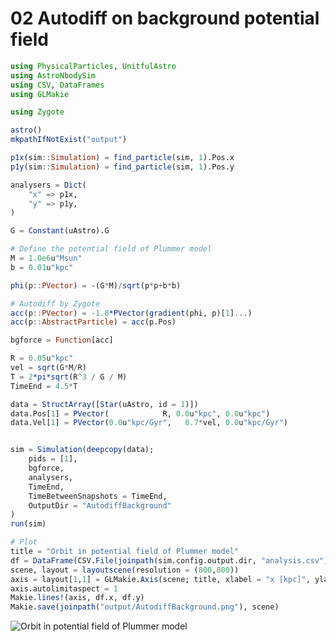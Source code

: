 # 02 Autodiff on background potential field

```julia
using PhysicalParticles, UnitfulAstro
using AstroNbodySim
using CSV, DataFrames
using GLMakie

using Zygote

astro()
mkpathIfNotExist("output")

p1x(sim::Simulation) = find_particle(sim, 1).Pos.x
p1y(sim::Simulation) = find_particle(sim, 1).Pos.y

analysers = Dict(
    "x" => p1x,
    "y" => p1y,
)

G = Constant(uAstro).G

# Define the potential field of Plummer model
M = 1.0e6u"Msun"
b = 0.01u"kpc"

phi(p::PVector) = -(G*M)/sqrt(p*p+b*b)

# Autodiff by Zygote
acc(p::PVector) = -1.0*PVector(gradient(phi, p)[1]...)
acc(p::AbstractParticle) = acc(p.Pos)

bgforce = Function[acc]

R = 0.05u"kpc"
vel = sqrt(G*M/R)
T = 2*pi*sqrt(R^3 / G / M)
TimeEnd = 4.5*T

data = StructArray([Star(uAstro, id = 1)])
data.Pos[1] = PVector(            R, 0.0u"kpc", 0.0u"kpc")
data.Vel[1] = PVector(0.0u"kpc/Gyr",   0.7*vel, 0.0u"kpc/Gyr")


sim = Simulation(deepcopy(data);
    pids = [1],
    bgforce,
    analysers,
    TimeEnd,
    TimeBetweenSnapshots = TimeEnd,
    OutputDir = "AutodiffBackground"
)
run(sim)

# Plot
title = "Orbit in potential field of Plummer model"
df = DataFrame(CSV.File(joinpath(sim.config.output.dir, "analysis.csv")))
scene, layout = layoutscene(resolution = (800,800))
axis = layout[1,1] = GLMakie.Axis(scene; title, xlabel = "x [kpc]", ylabel = "y [kpc]")
axis.autolimitaspect = 1
Makie.lines!(axis, df.x, df.y)
Makie.save(joinpath("output/AutodiffBackground.png"), scene)
```

![Orbit in potential field of Plummer model](https://github.com/JuliaAstroSim/AstroNbodySim.jl/tree/main/docs/src/examples/pics/examples/AutodiffBackground.png "Orbit in potential field of Plummer model")
